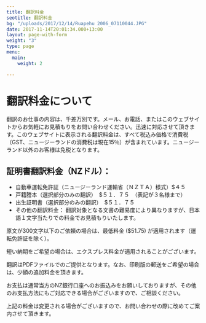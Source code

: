 ```yaml
---
title: 翻訳料金
seotitle: 翻訳料金
bg: "/uploads/2017/12/14/Ruapehu 2006_07110044.JPG"
date: 2017-11-14T20:01:34.000+13:00
layout: page-with-form
weight: "3"
type: page
menu:
  main:
    weight: 2

---
```

# 翻訳料金について

翻訳のお仕事の内容は、千差万別です。メール、お電話、またはこのウェブサイトからお気軽にお見積もりをお問い合わせください。迅速に対応させて頂きます。このウェブサイトに表示される翻訳料金は、すべて税込み価格で消費税（GST、ニュージーランドの消費税は現在15％）が含まれています。ニュージーランド以外のお客様は免税となります。

## 証明書翻訳料金（NZドル）：

* 自動車運転免許証（ニュージーランド運輸省（ＮＺＴＡ）様式）$４５
* 戸籍謄本（選択部分のみの翻訳）　$５１．７５　（表記が３名様まで）
* 出生証明書（選択部分のみの翻訳）　$５１．７５
* その他の翻訳料金： 翻訳対象となる文書の難易度により異なりますが、日本語１文字当たりでの料金でお見積もりいたします。

原文が300文字以下のご依頼の場合は、最低料金 ($51.75) が適用されます（運転免許証を除く）。

短い納期をご希望の場合は、エクスプレス料金が適用されることがございます。

翻訳はPDFファイルでのご提供となります。なお、印刷版の郵送をご希望の場合は、少額の追加料金を頂きます。

お支払は通常当方のNZ銀行口座へのお振込みをお願いしておりますが、その他のお支払方法にもご対応できる場合がございますので、ご相談ください。

上記の料金は変更される場合がございますので、お問い合わせの際に改めてご案内させて頂きます。